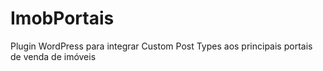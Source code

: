 # ImobPortais
Plugin WordPress para integrar Custom Post Types aos principais portais de venda de imóveis

